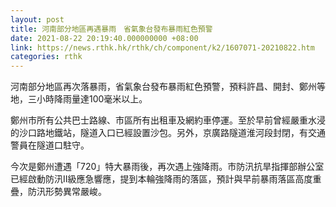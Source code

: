 ```yaml
---
layout: post
title: 河南部分地區再遇暴雨　省氣象台發布暴雨紅色預警
date: 2021-08-22 20:19:40.000000000 +08:00
link: https://news.rthk.hk/rthk/ch/component/k2/1607071-20210822.htm
categories: rthk
---
```


河南部分地區再次落暴雨，省氣象台發布暴雨紅色預警，預料許昌、開封、鄭州等地，三小時降雨量達100毫米以上。

鄭州市所有公共巴士路線、市區所有出租車及網約車停運。至於早前曾經嚴重水浸的沙口路地鐵站，隧道入口已經設置沙包。另外，京廣路隧道淮河段封閉，有交通警員在隧道口駐守。

今次是鄭州遭遇「720」特大暴雨後，再次遇上強降雨。市防汛抗旱指揮部辦公室已經啟動防汛Ⅱ級應急響應，提到本輪強降雨的落區，預計與早前暴雨落區高度重疊，防汛形勢異常嚴峻。
